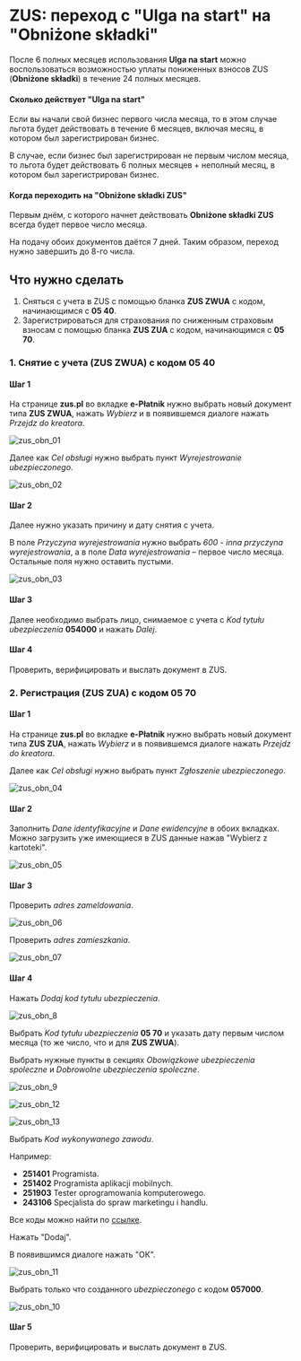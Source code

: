 # ZUS: переход с "Ulga na start" на "Obniżone składki"

После 6 полных месяцев использования **Ulga na start** можно воспользоваться возможностью уплаты пониженных взносов ZUS
(**Obniżone składki**) в течение 24 полных месяцев.

#### Сколько действует "Ulga na start"

Если вы начали свой бизнес первого числа месяца, то в этом случае льгота будет действовать в течение 6 месяцев,
включая месяц, в котором был зарегистрирован бизнес.

В случае, если бизнес был зарегистрирован не первым числом месяца,
то льгота будет действовать 6 полных месяцев + неполный месяц, в котором был зарегистрирован бизнес.

#### Когда переходить на "Obniżone składki ZUS"

Первым днём, с которого начнет действовать **Obniżone składki ZUS** всегда будет первое число месяца.

На подачу обоих документов даётся 7 дней. Таким образом, переход нужно завершить до 8-го числа.

## Что нужно сделать

1. Сняться с учета в ZUS с помощью бланка **ZUS ZWUA** с кодом, начинающимся с **05 40**.
2. Зарегистрироваться для страхования по сниженным страховым взносам с помощью бланка **ZUS ZUA** с кодом, начинающимся
с **05 70**.

### 1. Снятие с учета (ZUS ZWUA) с кодом 05 40

#### Шаг 1

На странице **zus.pl** во вкладке **e-Płatnik** нужно выбрать новый документ типа **ZUS ZWUA**, нажать *Wybierz* и в
появившемся диалоге нажать *Przejdz do kreatora*.

![zus_obn_01][1]

Далее как *Cel obsługi* нужно выбрать пункт *Wyrejestrowanie ubezpieczonego*.

![zus_obn_02][2]

#### Шаг 2
Далее нужно указать причину и дату снятия с учета.

В поле *Przyczyna wyrejestrowania* нужно выбрать *600 - inna przyczyna wyrejestrowania*,
а в поле *Data wyrejestrowania* – первое число месяца. Остальные поля нужно оставить пустыми.

![zus_obn_03][3]

#### Шаг 3

Далее необходимо выбрать лицо, снимаемое с учета с *Kod tytułu ubezpieczenia* **054000** и нажать *Dalej*.

#### Шаг 4

Проверить, верифицировать и выслать документ в ZUS.

### 2. Регистрация (ZUS ZUA) с кодом 05 70

#### Шаг 1

На странице **zus.pl** во вкладке **e-Płatnik** нужно выбрать новый документ типа **ZUS ZUA**, нажать *Wybierz* и в
появившемся диалоге нажать *Przejdz do kreatora*.

Далее как *Cel obsługi* нужно выбрать пункт *Zgłoszenie ubezpieczonego*.

![zus_obn_04][4]

#### Шаг 2

Заполнить *Dane identyfikacyjne* и *Dane ewidencyjne* в обоих вкладках. Можно загрузить уже имеющиеся в ZUS данные нажав
"Wybierz z kartoteki".

![zus_obn_05][5]

#### Шаг 3

Проверить *adres zameldowania*.

![zus_obn_06][6]

Проверить *adres zamieszkania*.

![zus_obn_07][7]

#### Шаг 4

Нажать *Dodaj kod tytułu ubezpieczenia*.

![zus_obn_8][8]

Выбрать *Kod tytułu ubezpieczenia* **05 70** и указать дату первым числом месяца (то же число, что и для **ZUS ZWUA**).

Выбрать нужные пункты в секциях *Obowiązkowe ubezpieczenia spoleczne* и *Dobrowolne ubezpieczenia spoleczne*.

![zus_obn_9][9]

![zus_obn_12][12]

![zus_obn_13][13]

Выбрать *Kod wykonywanego zawodu*.

Например:

- **251401** Programista.
- **251402** Programista aplikacji mobilnych.
- **251903** Tester oprogramowania komputerowego.
- **243106** Specjalista do spraw marketingu i handlu.

Все коды можно найти по [ссылке][14].

Нажать "Dodaj".

В появившимся диалоге нажать "ОК".

![zus_obn_11][11]

Выбрать только что созданного *ubezpieczonego* c кодом **057000**.

![zus_obn_10][10]

#### Шаг 5

Проверить, верифицировать и выслать документ в ZUS.

[1]: images/zus_obnizone/zus_obnizone_01.png
[2]: images/zus_obnizone/zus_obnizone_02.png
[3]: images/zus_obnizone/zus_obnizone_03.png
[4]: images/zus_obnizone/zus_obnizone_04.png
[5]: images/zus_obnizone/zus_obnizone_05.png
[6]: images/zus_obnizone/zus_obnizone_06.png
[7]: images/zus_obnizone/zus_obnizone_07.png
[8]: images/zus_obnizone/zus_obnizone_08.png
[9]: images/zus_obnizone/zus_obnizone_09.png
[10]: images/zus_obnizone/zus_obnizone_10.png
[11]: images/zus_obnizone/zus_obnizone_11.png
[12]: images/zus_obnizone/zus_obnizone_12.png
[13]: images/zus_obnizone/zus_obnizone_13.png
[14]: https://psz.praca.gov.pl/rynek-pracy/bazy-danych/klasyfikacja-zawodow-i-specjalnosci/wyszukiwarka-opisow-zawodow
